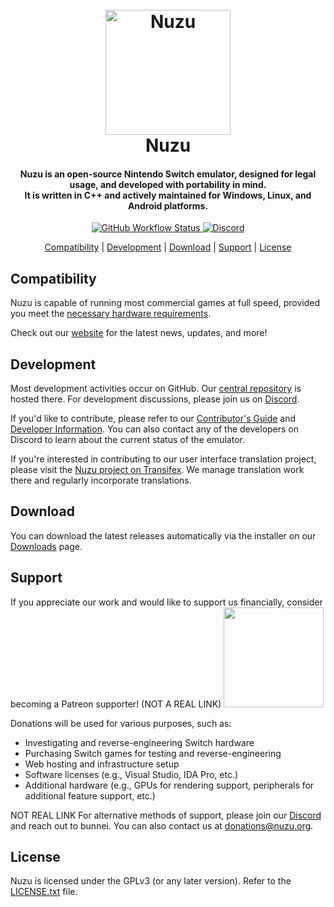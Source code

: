 <!--
SPDX-FileCopyrightText: 2022 Nuzu
SPDX-License-Identifier: GPL-3.0-or-later
-->

<h1 align="center">
  <br>
  <a href="https://github.com/Nikilites/nuzu/"><img src="https://raw.githubusercontent.com/Nikilites/nuzu/main/logo.png" alt="Nuzu" width="200"></a>
  <br>
  <b>Nuzu</b>
  <br>
</h1>

<h4 align="center"><b>Nuzu</b> is an open-source Nintendo Switch emulator, designed for legal usage, and developed with portability in mind.
<br>
It is written in C++ and actively maintained for Windows, Linux, and Android platforms.
</h4>

<p align="center">
    <a href="https://github.com/Nikilites/nuzu/actions">
        <img src="https://img.shields.io/github/workflow/status/Nikilites/nuzu/Build%20and%20Test/main?label=Build%20Status"
            alt="GitHub Workflow Status">
    </a>
    <a href="https://discord.com/invite/nuzu">
        <img src="https://img.shields.io/discord/1234567890?color=5865F2&label=discord&logo=discord&logoColor=white"
            alt="Discord">
    </a>
</p>

<p align="center">
  <a href="#compatibility">Compatibility</a> |
  <a href="#development">Development</a> |
  <a href="#download">Download</a> |
  <a href="#support">Support</a> |
  <a href="#license">License</a>
</p>

## Compatibility

Nuzu is capable of running most commercial games at full speed, provided you meet the [necessary hardware requirements](https://github.com/Nikilites/nuzu/wiki/Quickstart#hardware-requirements).

Check out our [website](https://github.com/Nikilites/nuzu/) for the latest news, updates, and more!

## Development

Most development activities occur on GitHub. Our [central repository](https://github.com/Nikilites/nuzu) is hosted there. For development discussions, please join us on [Discord](https://discord.com/invite/nuzu).

If you'd like to contribute, please refer to our [Contributor's Guide](https://github.com/Nikilites/nuzu/wiki/Contributing) and [Developer Information](https://github.com/Nikilites/nuzu/wiki/Developer-Information).
You can also contact any of the developers on Discord to learn about the current status of the emulator.

If you're interested in contributing to our user interface translation project, please visit the [Nuzu project on Transifex](https://www.transifex.com/Nikilites/nuzu). We manage translation work there and regularly incorporate translations.

## Download

You can download the latest releases automatically via the installer on our [Downloads](https://github.com/Nikilites/nuzu/releases) page.

## Support

If you appreciate our work and would like to support us financially, consider becoming a Patreon supporter!
(NOT A REAL LINK)
<a href="https://www.patreon.com/nuzuteam">
    <img src="https://c5.patreon.com/external/logo/become_a_patron_button@2x.png" width="160">
</a>

Donations will be used for various purposes, such as:
* Investigating and reverse-engineering Switch hardware
* Purchasing Switch games for testing and reverse-engineering
* Web hosting and infrastructure setup
* Software licenses (e.g., Visual Studio, IDA Pro, etc.)
* Additional hardware (e.g., GPUs for rendering support, peripherals for additional feature support, etc.)

NOT REAL LINK
For alternative methods of support, please join our [Discord](https://discord.com/invite/nuzu) and reach out to bunnei. You can also contact us at donations@nuzu.org.

## License

Nuzu is licensed under the GPLv3 (or any later version). Refer to the [LICENSE.txt](https://github.com/Nikilites/nuzu/blob/main/LICENSE.txt) file.
